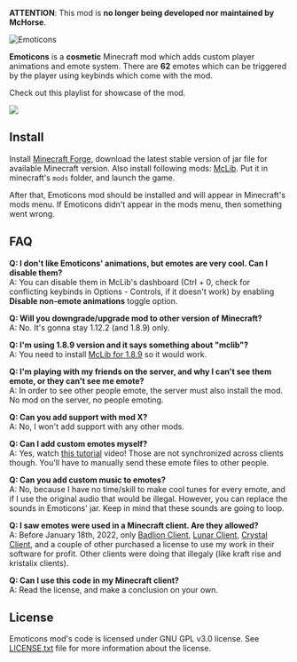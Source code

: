 **ATTENTION**: This mod is **no longer being developed nor maintained by McHorse**. 

![Emoticons](https://i.imgur.com/do30WtA.png)

**Emoticons** is a **cosmetic** Minecraft mod which adds custom player animations and emote system. There are **62** emotes which can be triggered by the player using keybinds which come with the mod. 

Check out this playlist for showcase of the mod.

<a href="https://youtu.be/11lAGyM1Fyc?list=PL6UPd2Tj65nFUAUardpcX1sGXNEo21ZIQ"><img src="https://img.youtube.com/vi/11lAGyM1Fyc/0.jpg"></a> 

## Install

Install [Minecraft Forge](http://files.minecraftforge.net/), download the latest stable version of jar file for available Minecraft version. Also install following mods: [McLib](https://www.curseforge.com/minecraft/mc-mods/mchorses-mclib). Put it in minecraft's `mods` folder, and launch the game.

After that, Emoticons mod should be installed and will appear in Minecraft's mods menu. If Emoticons didn't appear in the mods menu, then something went wrong. 

## FAQ

**Q: I don't like Emoticons' animations, but emotes are very cool. Can I disable them?**  
A: You can disable them in McLib's dashboard (Ctrl + 0, check for conflicting keybinds in Options - Controls, if it doesn't work) by enabling **Disable non-emote animations** toggle option.

**Q: Will you downgrade/upgrade mod to other version of Minecraft?**  
A: No. It's gonna stay 1.12.2 (and 1.8.9) only.

**Q: I'm using 1.8.9 version and it says something about "mclib"?**  
A: You need to install [McLib for 1.8.9](https://www.curseforge.com/minecraft/mc-mods/mchorses-mclib/files/3102750) so it would work.

**Q: I'm playing with my friends on the server, and why I can't see them emote, or they can't see me emote?**  
A: In order to see other people emote, the server must also install the mod. No mod on the server, no people emoting.

**Q: Can you add support with mod X?**  
A: No, I won't add support with any other mods.

**Q: Can I add custom emotes myself?**  
A: Yes, watch [this tutorial](https://youtu.be/dhSYT2HEweM) video! Those are not synchronized across clients though. You'll have to manually send these emote files to other people.

**Q: Can you add custom music to emotes?**  
A: No, because I have no time/skill to make cool tunes for every emote, and if I use the original audio that would be illegal. However, you can replace the sounds in Emoticons' jar. Keep in mind that these sounds are going to loop.

**Q: I saw emotes were used in a Minecraft client. Are they allowed?**  
A: Before January 18th, 2022, only [Badlion Client](https://client.badlion.net/), [Lunar Client](https://www.lunarclient.com/), [Crystal Client](https://crystalclient.net/), and a couple of other purchased a license to use my work in their software for profit. Other clients were doing that illegaly (like kraft rise and kristalix clients).

**Q: Can I use this code in my Minecraft client?**  
A: Read the license, and make a conclusion on your own.

## License

Emoticons mod's code is licensed under GNU GPL v3.0 license. See [LICENSE.txt](./LICENSE.txt) file for more information about the license.